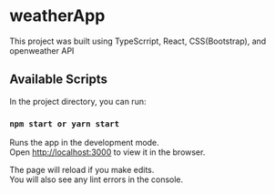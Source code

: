 # weatherApp

This project was built using TypeScrript, React, CSS(Bootstrap), and openweather API

## Available Scripts

In the project directory, you can run:
### `npm start or yarn start`

Runs the app in the development mode.\
Open [http://localhost:3000](http://localhost:3000) to view it in the browser.

The page will reload if you make edits.\
You will also see any lint errors in the console.


